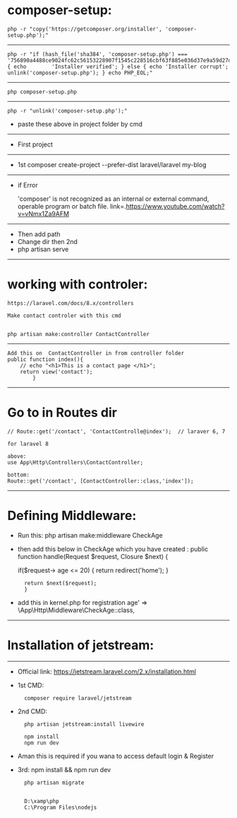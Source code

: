 # composer-setup: 

	php -r "copy('https://getcomposer.org/installer', 'composer-setup.php');"
---------------------------------------------------------------------------
	php -r "if (hash_file('sha384', 'composer-setup.php') === '756890a4488ce9024fc62c56153228907f1545c228516cbf63f885e036d37e9a59d27d63f46af1d4d07ee0f76181c7d3') { echo 		'Installer verified'; } else { echo 'Installer corrupt'; unlink('composer-setup.php'); } echo PHP_EOL;"
---------------------------------------------------------------------------
	php composer-setup.php
---------------------------------------------------------------------------
	php -r "unlink('composer-setup.php');"

* paste these above in project folder by  cmd 
---------------------------------------------------------------------------
* First project 
---------------------------------------------------------------------------
* 1st 
	composer create-project --prefer-dist laravel/laravel my-blog

---------------------------------------------------------------------------
* if Error

	'composer' is not recognized as an internal or external command,
	operable program or batch file.
	link=.https://www.youtube.com/watch?v=vNmx1Za9AFM

---------------------------------------------------------------------------
* Then add path
* Change dir then 2nd
*  
	php artisan serve
---------------------------------------------------------------------------
# working with controler:
	https://laravel.com/docs/8.x/controllers

	Make contact controler with this cmd 


	php artisan make:controller ContactController
---------------------------------------------------------------------------
	Add this on  ContactController in from controller folder 
  	public function index(){
        // echo "<h1>This is a contact page </h1>";
        return view('contact');
    		}

---------------------------------------------------------------------------
# Go to in Routes  dir

	// Route::get('/contact', 'ContactControlle@index');  // laraver 6, 7  

	for laravel 8 

	above: 
	use App\Http\Controllers\ContactController; 

	bottom:
	Route::get('/contact', [ContactController::class,'index']);

---------------------------------------------------------------------------
# Defining Middleware:

* Run this:
	php artisan make:middleware CheckAge

* then add this below in CheckAge which you have created :
	   public function handle(Request $request, Closure $next)
	    {

	if($request-> age <= 20)
		{
	      return redirect('home');
					}

		return $next($request);
	    }


* add this in  kernel.php for registration 
        	age' => \App\Http\Middleware\CheckAge::class,

---------------------------------------------------------------------------
# Installation of jetstream:
---------------------------------------------------------------------------
* Official link:
		https://jetstream.laravel.com/2.x/installation.html
* 1st CMD:
	
		composer require laravel/jetstream

* 2nd CMD: 
	
		php artisan jetstream:install livewire

		npm install
		npm run dev

* Aman this is required if you wana to access default login & Register
* 3rd: 
		npm install && npm run dev

		php artisan migrate


		D:\xamp\php
		C:\Program Files\nodejs
